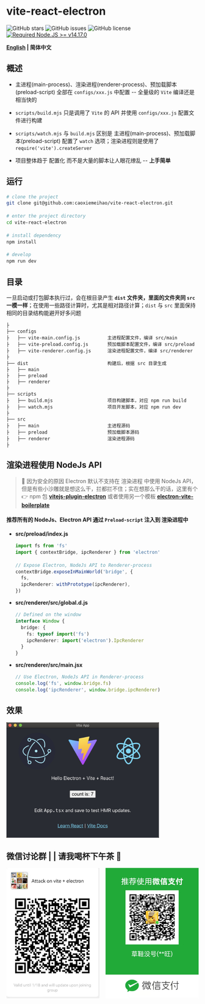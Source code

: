 # vite-react-electron

![GitHub stars](https://img.shields.io/github/stars/caoxiemeihao/vite-react-electron?color=fa6470&style=flat)
![GitHub issues](https://img.shields.io/github/issues/caoxiemeihao/vite-react-electron?color=d8b22d&style=flat)
![GitHub license](https://img.shields.io/github/license/caoxiemeihao/vite-react-electron?style=flat)
[![Required Node.JS >= v14.17.0](https://img.shields.io/static/v1?label=node&message=%3E=14.17.0&logo=node.js&color=3f893e&style=flat)](https://nodejs.org/about/releases)

**[English](README.md) | 简体中文**

## 概述

- 主进程(main-process)、渲染进程(renderer-process)、预加载脚本(preload-script) 全部在 `configs/xxx.js` 中配置 -- 全量级的 `Vite` 编译还是相当快的

- `scripts/build.mjs` 只是调用了 `Vite` 的 API 并使用 `configs/xxx.js` 配置文件进行构建

- `scripts/watch.mjs` 与 `build.mjs` 区别是 主进程(main-process)、预加载脚本(preload-script) 配置了 `watch` 选项；渲染进程则是使用了 `require('vite').createServer`

- 项目整体趋于 配置化 而不是大量的脚本让人眼花缭乱 -- **上手简单**

## 运行

  ```bash
  # clone the project
  git clone git@github.com:caoxiemeihao/vite-react-electron.git

  # enter the project directory
  cd vite-react-electron

  # install dependency
  npm install

  # develop
  npm run dev
  ```

## 目录

一旦启动或打包脚本执行过，会在根目录产生 **`dist` 文件夹，里面的文件夹同 `src` 一模一样**；在使用一些路径计算时，尤其是相对路径计算；`dist` 与 `src` 里面保持相同的目录结构能避开好多问题

```tree
├
├── configs
├   ├── vite-main.config.js          主进程配置文件，编译 src/main
├   ├── vite-preload.config.js       预加载脚本配置文件，编译 src/preload
├   ├── vite-renderer.config.js      渲染进程配置文件，编译 src/renderer
├
├── dist                             构建后，根据 src 目录生成
├   ├── main
├   ├── preload
├   ├── renderer
├
├── scripts
├   ├── build.mjs                    项目构建脚本，对应 npm run build
├   ├── watch.mjs                    项目开发脚本，对应 npm run dev
├
├── src
├   ├── main                         主进程源码
├   ├── preload                      预加载脚本源码
├   ├── renderer                     渲染进程源码
├
```

## 渲染进程使用 NodeJs API

> 🚧 因为安全的原因 Electron 默认不支持在 渲染进程 中使用 NodeJs API，但是有些小沙雕就是想这么干，拦都拦不住；实在想那么干的话，这里有个 👉 npm 包 **[vitejs-plugin-electron](https://www.npmjs.com/package/vitejs-plugin-electron)** 或者使用另一个模板 **[electron-vite-boilerplate](https://github.com/caoxiemeihao/electron-vite-boilerplate)**

#### 推荐所有的 NodeJs、Electron API 通过 `Preload-script` 注入到 渲染进程中

* **src/preload/index.js**

  ```typescript
  import fs from 'fs'
  import { contextBridge, ipcRenderer } from 'electron'

  // Expose Electron, NodeJs API to Renderer-process
  contextBridge.exposeInMainWorld('bridge', {
    fs,
    ipcRenderer: withPrototype(ipcRenderer),
  })
  ```

* **src/renderer/src/global.d.js**

  ```typescript
  // Defined on the window
  interface Window {
    bridge: {
      fs: typeof import('fs')
      ipcRenderer: import('electron').IpcRenderer
    }
  }
  ```

* **src/renderer/src/main.jsx**

  ```typescript
  // Use Electron, NodeJs API in Renderer-process
  console.log('fs', window.bridge.fs)
  console.log('ipcRenderer', window.bridge.ipcRenderer)
  ```

## 效果

<img width="400px" src="https://raw.githubusercontent.com/caoxiemeihao/blog/main/vite-react-electron/react-win.png" />

## 微信讨论群 | | 请我喝杯下午茶 🥳

<div style="display:flex;">
  <img width="244px" src="https://raw.githubusercontent.com/caoxiemeihao/blog/main/assets/wechat/group/qrcode.jpg" />
  &nbsp;&nbsp;&nbsp;&nbsp;
  <img width="244px" src="https://raw.githubusercontent.com/caoxiemeihao/blog/main/assets/wechat/%24qrcode/%24.png" />
</div>
